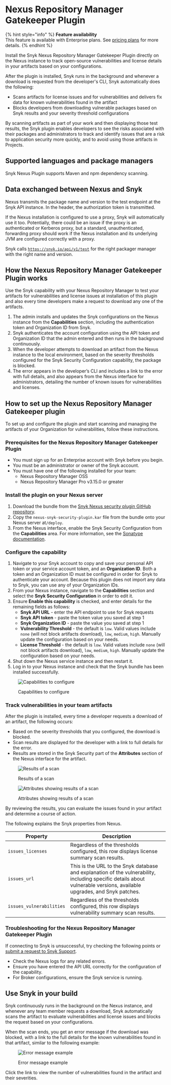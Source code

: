 # Nexus Repository Manager Gatekeeper Plugin

{% hint style="info" %}
**Feature availability**\
This feature is available with Enterprise plans. See [pricing plans](https://snyk.io/plans/) for more details.
{% endhint %}

Install the Snyk Nexus Repository Manager Gatekeeper Plugin directly on the Nexus instance to track open-source vulnerabilities and license details in your artifacts based on your configurations.

After the plugin is installed, Snyk runs in the background and whenever a download is requested from the developer's CLI, Snyk automatically does the following:

* Scans artifacts for license issues and for vulnerabilities and delivers fix data for known vulnerabilities found in the artifact
* Blocks developers from downloading vulnerable packages based on Snyk results and your severity threshold configurations

By scanning artifacts as part of your work and then displaying those test results, the Snyk plugin enables developers to see the risks associated with their packages and administrators to track and identify issues that are a risk to application security more quickly, and to avoid using those artifacts in Projects.

## **Supported languages and package managers**

Snyk Nexus Plugin supports Maven and npm dependency scanning.

## Data exchanged between Nexus and Snyk

Nexus transmits the package name and version to the test endpoint at the Snyk API instance. In the header, the authorization token is transmitted.

If the Nexus installation is configured to use a proxy, Snyk will automatically use it too. Potentially, there could be an issue if the proxy is an authenticated or Kerberos proxy, but a standard, unauthenticated, forwarding proxy should work if the Nexus installation and its underlying JVM are configured correctly with a proxy.

Snyk calls [`https://snyk.io/api/v1/test`](https://snyk.io/api/v1/test) for the right packager manager with the right name and version.

## **How the Nexus Repository Manager Gatekeeper Plugin works**

Use the Snyk capability with your Nexus Repository Manager to test your artifacts for vulnerabilities and license issues at installation of this plugin and also every time developers make a request to download any one of the artifacts.

1. The admin installs and updates the Snyk configurations on the Nexus instance from the **Capabilities** section, including the authentication token and Organization ID from Snyk.
2. Snyk authenticates the account configuration using the API token and Organization ID that the admin entered and then runs in the background continuously.
3. When the developer attempts to download an artifact from the Nexus instance to the local environment, based on the severity thresholds configured for the Snyk Security Configuration capability, the package is blocked.
4. The error appears in the developer’s CLI and includes a link to the error with full details, and also appears from the Nexus interface for administrators, detailing the number of known issues for vulnerabilities and licenses.

## How to set up the Nexus Repository Manager Gatekeeper plugin

To set up and configure the plugin and start scanning and managing the artifacts of your Organization for vulnerabilities, follow these instructions.

### Prerequisites for the Nexus Repository Manager Gatekeeper Plugin

* You must sign up for an Enterprise account with Snyk before you begin.
* You must be an administrator or owner of the Snyk account.
* You must have one of the following installed for your team:
  * Nexus Repository Manager OSS
  * Nexus Repository Manager Pro v3.15.0 or greater

### Install the plugin on your Nexus server

1. Download the bundle from the [Snyk Nexus security plugin GitHub repository](https://github.com/snyk/nexus-snyk-security-plugin/releases).
2. Copy the `nexus-snyk-security-plugin.kar` file from the bundle onto your Nexus server at`/deploy`.
3. From the Nexus interface, enable the Snyk Security Configuration from the **Capabilities** area. For more information, see the [Sonatype documentation](https://help.sonatype.com/repomanager2/configuration/accessing-and-configuring-capabilities).

### **Configure the capability**

1. Navigate to your Snyk account to copy and save your personal API token or your service account token, and an **Organization ID**. Both a token and an Organization ID must be configured in order for Snyk to authenticate your account. Because this plugin does not import any data to Snyk, you can use any of your Organization IDs.
2. From your Nexus instance, navigate to the **Capabilities** section and select the **Snyk Security Configuration** in order to edit it.
3. Ensure **Enable this capability** is checked, and enter details for the remaining fields as follows:
   * **Snyk API URL** - enter the API endpoint to use for Snyk requests
   * **Snyk API token** - paste the token value you saved at step 1
   * **Snyk Organization ID** - paste the value you saved at step 1
   * **Vulnerability Threshold** - the default is `low`. Valid values include `none` (will not block artifacts download), `low`, `medium`, `high`. Manually update the configuration based on your needs.
   * **License Threshold** - the default is `low`. Valid values include `none` (will not block artifacts download), `low`, `medium`, `high`. Manually update the configuration based on your needs.
4. Shut down the Nexus service instance and then restart it.
5. Log in to your Nexus instance and check that the Snyk bundle has been installed successfully.

<figure><img src="../../.gitbook/assets/uuid-9745b82a-ed7e-bce0-75dd-0070514f274d-en.png" alt="Capabilities to configure"><figcaption><p>Capabilities to configure</p></figcaption></figure>

### Track vulnerabilities in your team artifacts

After the plugin is installed, every time a developer requests a download of an artifact, the following occurs:

* Based on the severity thresholds that you configured, the download is blocked.
* Scan results are displayed for the developer with a link to full details for the error.
* Results are stored in the Snyk Security part of the **Attributes** section of the Nexus interface for the artifact.

<figure><img src="../../.gitbook/assets/uuid-a2c354a2-21ca-bdfb-7862-a2ef26eec59e-en.png" alt="Results of a scan"><figcaption><p>Results of a scan</p></figcaption></figure>

<figure><img src="../../.gitbook/assets/image (33) (1) (1) (1) (1) (1) (1) (1) (1) (1) (1) (1) (1).png" alt="Attributes showing results of a scan"><figcaption><p>Attributes showing results of a scan</p></figcaption></figure>

By reviewing the results, you can evaluate the issues found in your artifact and determine a course of action.

The following explains the Snyk properties from Nexus.

| **Property**             | **Description**                                                                                                                                                        |
| ------------------------ | ---------------------------------------------------------------------------------------------------------------------------------------------------------------------- |
| `issues_licenses`        | Regardless of the thresholds configured, this row displays license summary scan results.                                                                               |
| `issues_url`             | This is the URL to the Snyk database and explanation of the vulnerability, including specific details about vulnerable versions, available upgrades, and Snyk patches. |
| `issues_vulnerabilities` | Regardless of the thresholds configured, this row displays vulnerability summary scan results.                                                                         |

### Troubleshooting for the Nexus Repository Manager Gatekeeper Plugin

If connecting to Snyk is unsuccessful, try checking the following points or [submit a request to Snyk Support](https://support.snyk.io/hc/en-us/requests/new).

* Check the Nexus logs for any related errors.
* Ensure you have entered the API URL correctly for the configuration of the capability.
* For Broker configurations, ensure the Snyk service is running.

## **Use Snyk in your build**

Snyk continuously runs in the background on the Nexus instance, and whenever any team member requests a download, Snyk automatically scans the artifact to evaluate vulnerabilities and license issues and blocks the request based on your configurations.

When the scan ends, you get an error message if the download was blocked, with a link to the full details for the known vulnerabilities found in that artifact, similar to the following example:

<figure><img src="../../.gitbook/assets/uuid-a2c354a2-21ca-bdfb-7862-a2ef26eec59e-en.png" alt="Error message example"><figcaption><p>Error message example</p></figcaption></figure>

Click the link to view the number of vulnerabilities found in the artifact and their severities.
